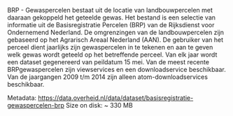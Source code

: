 BRP - Gewaspercelen bestaat uit de locatie van landbouwpercelen met daaraan gekoppeld het geteelde gewas. Het bestand is een selectie van informatie uit de Basisregistratie Percelen (BRP) van de Rijksdienst voor Ondernemend Nederland. De omgrenzingen van de landbouwpercelen zijn gebaseerd op het Agrarisch Areaal Nederland (AAN). De gebruiker van het perceel dient jaarlijks zijn gewaspercelen in te tekenen en aan te geven welk gewas wordt geteeld op het betreffende perceel. Van elk jaar wordt een dataset gegenereerd van peildatum 15 mei. Van de meest recente BRPgewaspercelen zijn viewservices en een downloadservice beschikbaar. Van de jaargangen 2009 t/m 2014 zijn alleen atom-downloadservices beschikbaar.

Metadata: https://data.overheid.nl/data/dataset/basisregistratie-gewaspercelen-brp
Size on disk: ~ 330 MB
